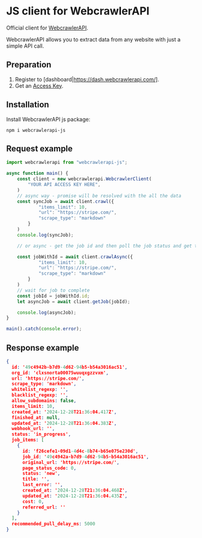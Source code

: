 # JS client for WebcrawlerAPI

Official client for [WebcrawlerAPI](https://webcrawlerapi.com/).

WebcrawlerAPI allows you to extract data from any website with just a simple API call.

## Preparation
1. Register to [dashboard|https://dash.webcrawlerapi.com/].
2. Get an [Access Key](https://dash.webcrawlerapi.com/access).

## Installation
Install WebcrawlerAPI js package:

`npm i webcrawlerapi-js`

## Request example

```javascript
import webcrawlerapi from "webcrawlerapi-js";

async function main() {
    const client = new webcrawlerapi.WebcrawlerClient(
        "YOUR API ACCESS KEY HERE",
    )
    // async way - promise will be resolved with the all the data
    const syncJob = await client.crawl({
            "items_limit": 10,
            "url": "https://stripe.com/",
            "scrape_type": "markdown"
        }
    )
    console.log(syncJob);

    // or async - get the job id and then poll the job status and get the data

    const jobWithId = await client.crawlAsync({
            "items_limit": 10,
            "url": "https://stripe.com/",
            "scrape_type": "markdown"
        }
    )
    // wait for job to complete
    const jobId = jobWithId.id;
    let asyncJob = await client.getJob(jobId);

    console.log(asyncJob);
}

main().catch(console.error);
```

## Response example
```json
{
  id: '49c4942b-b7d9-4d62-94b5-b54a3016ac51',
  org_id: 'clxsnorta00075wuuqxgzzvxm',
  url: 'https://stripe.com/',
  scrape_type: 'markdown',
  whitelist_regexp: '',
  blacklist_regexp: '',
  allow_subdomains: false,
  items_limit: 10,
  created_at: '2024-12-28T21:36:04.417Z',
  finished_at: null,
  updated_at: '2024-12-28T21:36:04.383Z',
  webhook_url: '',
  status: 'in_progress',
  job_items: [
    {
      id: 'f26cefe1-09d1-4d4c-8b74-b65e075e230d',
      job_id: '49c4942a-b7d9-4d62-94b5-b54a3016ac51',
      original_url: 'https://stripe.com/',
      page_status_code: 0,
      status: 'new',
      title: '',
      last_error: '',
      created_at: '2024-12-28T21:36:04.468Z',
      updated_at: '2024-12-28T21:36:04.435Z',
      cost: 0,
      referred_url: ''
    }
  ],
  recommended_pull_delay_ms: 5000
}
```